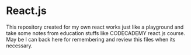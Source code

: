 # React.js

This repository created for my own react works just like a playground and take some notes from education stuffs like CODECADEMY react.js course. May be I can back here for remembering and review this files when its necessary. 
